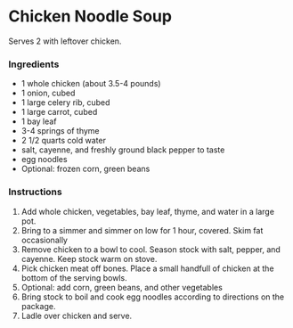 # Chicken Noodle Soup

Serves 2 with leftover chicken.

### Ingredients

- 1 whole chicken (about 3.5-4 pounds)
- 1 onion, cubed
- 1 large celery rib, cubed
- 1 large carrot, cubed
- 1 bay leaf
- 3-4 springs of thyme
- 2 1/2 quarts cold water
- salt, cayenne, and freshly ground black pepper to taste
- egg noodles
- Optional: frozen corn, green beans

### Instructions

1. Add whole chicken, vegetables, bay leaf, thyme, and water in a large pot. 
2. Bring to a simmer and simmer on low for 1 hour, covered. Skim fat occasionally
3. Remove chicken to a bowl to cool. Season stock with salt, pepper, and cayenne. Keep stock warm on stove.
4. Pick chicken meat off bones. Place a small handfull of chicken at the bottom of the serving bowls.
5. Optional: add corn, green beans, and other vegetables
6. Bring stock to boil and cook egg noodles according to directions on the package.
7. Ladle over chicken and serve.